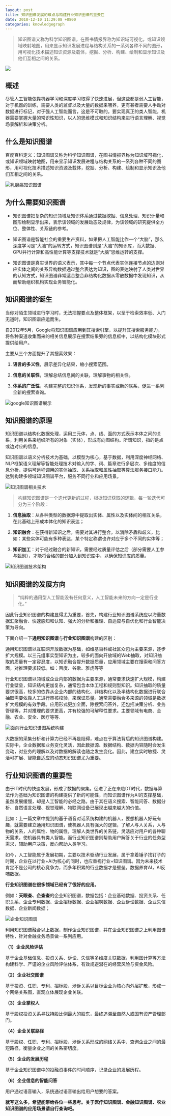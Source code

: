 ```yaml
---
layout: post
title: 知识图谱发展的难点与构建行业知识图谱的重要性
date: 2018-12-10 11:29:08 +0800
categories: knowledgegraph
---
```



> 知识图谱又称为科学知识图谱，在图书情报界称为知识域可视化，或知识领域映射地图，用来显示知识发展进程与结构关系的一系列各种不同的图形，用可视化技术描述知识资源及载体，挖掘、分析、构建、绘制和显示知识及他们互相之间的关系。

![](https://i.postimg.cc/QtcRF54v/kg-01.jpg)

## 概述

尽管人工智能依靠机器学习和深度学习取得了快速进展，但这些都是弱人工智能，对于机器的训练，需要人类的监督以及大量的数据来喂养，更有甚者需要人手动对数据进行标记，对于强人工智能而言，这是不可取的。要实现真正的类人智能，机器需要掌握大量的常识性知识，以人的思维模式和知识结构来进行语言理解、视觉场景解析和决策分析。

## 什么是知识图谱

百度百科定义：知识图谱又称为科学知识图谱，在图书情报界称为知识域可视化，或知识领域映射地图，用来显示知识发展进程与结构关系的一系列各种不同的图形，用可视化技术描述知识资源及载体，挖掘、分析、构建、绘制和显示知识及他们互相之间的关系。

![乳腺癌知识图谱](https://i.postimg.cc/8PpqC7hn/kg-02.jpg)

## 为什么需要知识图谱

- 知识图谱把复杂的知识领域及知识体系通过数据挖掘、信息处理、知识计量和图形绘制显示出来，表示该领域的发展动态及规律，为该领域的研究提供全方位、整体性、关系链的参考。

- 知识图谱是智能社会的重要生产资料，如果把人工智能比作一个“大脑”，那么深度学习是“大脑”的运转方式，知识图谱则是“大脑”的知识库，而大数据、GPU并行计算和高性能计算等支撑技术就是“大脑”思维运转的支撑。

- 知识图谱是真实世界的语义表示，其中每一个节点代表实体连接节点的边则对应实体之间的关系异构数据通过整合表达为知识，图的表达映射了人类对世界的认知方式，知识图谱非常适合整合非结构化数据从零散数据中发现知识，从而帮助组织机构实现业务智能化。

## 知识图谱的诞生

当你对陌生领域进行学习时，无法把握要点及整体框架，以至于检索效率低、入门无道时，知识图谱应运而生。

自2012年5月，Google将知识图谱应用到其搜索引擎，以提升其搜索服务能力，将各种渠道收集而来的相关信息展示在搜索结果旁的信息框中，以结构化模块形式提供给用户。

主要从三个方面提升了其搜索效果：

1. **语言的多义性**，展示差异化结果，缩小搜索范围。

2. **信息的关联性**，理解总结信息间的关联，理解事物的相关性。

3. **体系的广泛性**，构建完整的知识体系，发现新的事实或新的联系，促进一系列全新的搜索查询。

![google知识图谱展示](https://i.postimg.cc/8PZxfT4k/kg-03.jpg)

## 知识图谱的原理

知识图谱以结构化数据处理，运用三元体，点、线、面的方式表示本体之间的关系，利用关系来组织所有的对象（实体），形成有向图结构。所谓知识，指的是点或边对应的信息。

知识图谱以语义分析技术为基础，以模型为核心，基于数据，利用深度神经网络、NLP框架语义理解等智能处理技术对输入的字、词、篇章进行多层次、多维度的信息分析，提供可远程调用的实体抽取、关系抽取和属性抽取等算法服务接口能力。达到构建多领域知识图谱平台，服务不同行业和应用场景。

![知识图谱相关技术](https://i.postimg.cc/kG9LK4LG/kg-04.png)

> 构建知识图谱是一个迭代更新的过程，根据知识获取的逻辑，每一轮迭代可分为三个阶段：

1. **信息抽取**：从各种类型的数据源中提取出实体、属性以及实体间的相互关系，在此基础上形成本体化的知识表达；

2. **知识融合**：在获得新知识之后，需要对其进行整合，以消除矛盾和歧义，比如：某些实体可能有多种表达，某个特定称谓也许对应于多个不同的实体等；

3. **知识加工**：对于经过融合的新知识，需要经过质量评估之后（部分需要人工参与甄别），才能将合格的部分加入到知识库中，以确保知识库的质量。

![知识图谱技术架构](https://i.postimg.cc/T19F9xX9/kg-05.jpg)

## 知识图谱的发展方向

> “纯粹的通用型人工智能没有任何意义，人工智能未来的方向一定是行业化。”

因此行业知识图谱的构建显得尤为重要，首先，构建行业知识图谱系统应以海量数据汇聚融合、快速感知和认知、强大的分析和推理、自适应与自优化和行业智能决策为导向。

下面介绍一下**通用知识图谱**与**行业知识图谱**构建的区别：

通用知识图谱以互联网开放数据为基础，如维基百科或社区众包为主要来源，逐步扩大规模。以三元组事实型知识为主，较多的面向开放域的Web抽取，对知识抽取的质量有一定容忍度，以知识融合提升数据质量，应用领域主要在搜索和问答方面，对推理要求较低。如：百度、谷歌、雅虎等等

行业知识图谱以领域或企业内部的数据为主要来源，通常要求快速扩大规模，构建行业壁垒，知识结构更加复杂，通常包含本体工程和规则型知识。知识抽取的质量要求很高，较多的依靠从企业内部的结构化、非结构化以及半结构化数据进行联合抽取需要依靠人工进行审核校验，来保证质量。通常需要融合多来源的领域是数据扩大规模的有效手段。应用形式更加全面，除搜索问答外，还包括决策分析、业务管理等，并对推理的要求更高，并有较强的可解释性要求。主要领域有电商、金融、农业、安全、医疗等等.

![面向行业知识谱图系统构建](https://i.postimg.cc/MZbCx7jQ/kg-06.jpg)

大数据的采集分析和计算力已经不再是阻碍，难点在于算法背后的知识图谱构建。实际中，企业数据和业务变化灵活，因此数据源、数据结构、数据内容随时会发生变动，对业务的理解以及对数据的解读也随之发生变化。因此，建立实时敏捷、灵活可扩展、智能自适应的动态知识图谱尤为重要。

## 行业知识图谱的重要性

由于IT时代的快速发展，形成了数据的聚集。促进了正在来临DT时代，数据与算法作为基础为知识图谱的构建提供了新的可能性，而知识图谱作为AI的支撑基础，虽然发展缓慢，却是人工智能的必经之路。由于其在语义搜索、智能问答、数据分析、自然语言处理、视觉理解、物联网设备已展现出越来越大的价值。

比如：上一篇文章中提到的基于语音对话系统构建的机器人，要想机器人好玩有趣，就需要建立通用知识图谱，使机器人具有强大的逻辑，了解人与人关系，人与物的关系，人的属性、物的属性，理解人类世界的关系链，灵活应对用户的各种聊天需求，使机器具有类人智能。而行业知识图谱则帮助用户解答关于行业的任务型需求，辅助用户决策，反向帮助人类学习。

如今，人工智能属于发展初期，主要以技术驱动行业发展，属于拿着锤子找钉子的时期，企业在以行业+AI为核心的同时，也应重视行业+知识图谱。因为未来技术肯定不是公司的核心竞争力，而多年积累的行业数据才是壁垒。数据养育AI，AI反哺数据。

**行业知识图谱在很多领域已经有了很好的应用。**

例如：**天眼查、企查查**的企业知识图谱，数据包括：企业基础数据、投资关系、任职关系、企业专利数据、企业招标数据、企业招聘数据、企业诉讼数据、企业失信数据、企业新闻数据；

![企业知识图谱](https://i.postimg.cc/K84wnCpP/kg-07.jpg)

利用知识图谱融合以上数据，制作企业知识图谱，并在企业知识图谱之上利用图谱特性，针对金融业务场景做一系列应用。

**（1）企业风险评估**

基于企业基础信息、投资关系、诉讼、失信等多维度关联数据，利用图计算等方法构建科学、严谨的企业风险评估体系，有效规避潜在的经营风险与资金风险。

**（2）企业社交图谱**

基于投资、任职、专利、招标股、涉诉关系以目标企业为核心向外层扩散，形成一个网络关系图，直观立体展现企业关联。

**（3）企业掌权人**

基于股权投资关系寻找持股比例最大的股东，最终追溯至自然人或国有资产管理部门。

**（4）企业关联路径**

基于股权、任职、专利、招标股、涉诉关系形成的网络关系中、查询企业之间的最短路径，衡量企业之间的关系密切度。

**（5）企业的发展历程**

基于企业知识图谱中的投融资事件的时间顺序，记录企业的发展历程。

**（6）企业信息的智能问答**

用户通过语音输入，系统通过语音输出给用户想要的答案。

**就写这么多，希望能带给各位一些思考。关于医疗知识图谱、金融知识图谱、农业知识图谱的应用场景请自行查询吧。**
